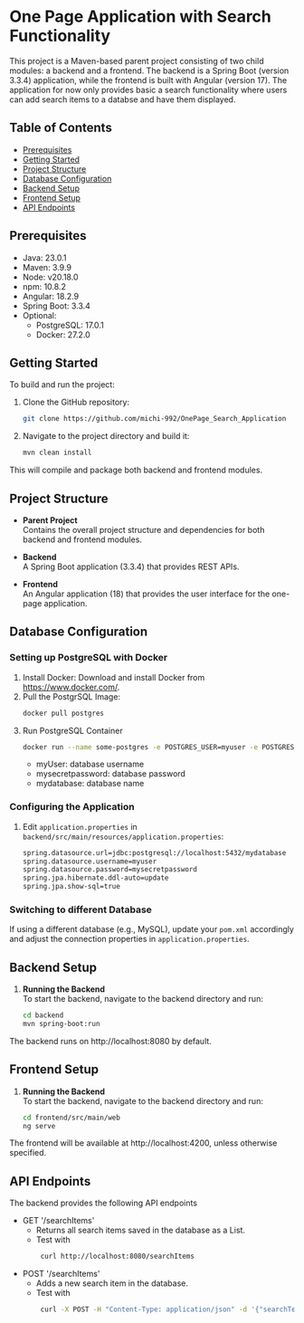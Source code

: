 # One Page Application with Search Functionality

This project is a Maven-based parent project consisting of two child modules: a backend and a frontend. The backend is a Spring Boot (version 3.3.4) application, while the frontend is built with Angular (version 17). The application for now only provides basic a search functionality where users can add search items to a databse and have them displayed.

## Table of Contents
- [Prerequisites](#prerequisites)
- [Getting Started](#getting-started)
- [Project Structure](#project-structure)
- [Database Configuration](#database-configuration)
- [Backend Setup](#backend-setup)
- [Frontend Setup](#frontend-setup)
- [API Endpoints](#api-endpoints)

## Prerequisites 
- Java: 23.0.1
- Maven: 3.9.9
- Node: v20.18.0
- npm: 10.8.2
- Angular: 18.2.9
- Spring Boot: 3.3.4
- Optional:
  - PostgreSQL: 17.0.1
  - Docker: 27.2.0
## Getting Started

To build and run the project:

1. Clone the GitHub repository:
   ```bash
   git clone https://github.com/michi-992/OnePage_Search_Application

2. Navigate to the project directory and build it:
    ```bash
    mvn clean install

This will compile and package both backend and frontend modules.

## Project Structure

- **Parent Project**  
  Contains the overall project structure and dependencies for both backend and frontend modules.

- **Backend**  
  A Spring Boot application (3.3.4) that provides REST APIs.

- **Frontend**  
  An Angular application (18) that provides the user interface for the one-page application.

## Database Configuration
### Setting up PostgreSQL with Docker
1. Install Docker: Download and install Docker from https://www.docker.com/.
2. Pull the PostgrSQL Image:
    ```bash
   docker pull postgres
3. Run PostgreSQL Container
    ```bash
   docker run --name some-postgres -e POSTGRES_USER=myuser -e POSTGRES_PASSWORD=mysecretpassword -e POSTGRES_DB=mydatabase -p 5432:5432 -d postgres
    ```
   - myUser: database username
   - mysecretpassword: database password
   - mydatabase: database name
### Configuring the Application
1. Edit `application.properties` in `backend/src/main/resources/application.properties`:
    ```bash
   spring.datasource.url=jdbc:postgresql://localhost:5432/mydatabase
    spring.datasource.username=myuser
    spring.datasource.password=mysecretpassword
    spring.jpa.hibernate.ddl-auto=update
    spring.jpa.show-sql=true
### Switching to different Database
If using a different database (e.g., MySQL), update your `pom.xml` accordingly and adjust the connection properties in `application.properties`.

## Backend Setup

1. **Running the Backend**  
   To start the backend, navigate to the backend directory and run:

   ```bash
   cd backend
   mvn spring-boot:run

The backend runs on http://localhost:8080 by default.

## Frontend Setup

1. **Running the Backend**  
   To start the backend, navigate to the backend directory and run:

   ```bash
   cd frontend/src/main/web
   ng serve

The frontend will be available at http://localhost:4200, unless otherwise specified.

## API Endpoints

The backend provides the following API endpoints

- GET '/searchItems'
    -  Returns all search items saved in the database as a List.
    -  Test with
       ```bash
        curl http://localhost:8080/searchItems

- POST '/searchItems'
    -  Adds a new search item in the database.
    -  Test with
       ```bash
        curl -X POST -H "Content-Type: application/json" -d '{"searchTerm": "your_search_term"}' http://localhost:8080/searchItems/add
